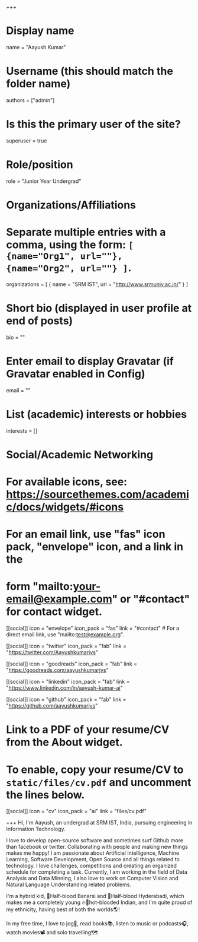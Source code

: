 +++
# Display name
name = "Aayush Kumar"

# Username (this should match the folder name)
authors = ["admin"]

# Is this the primary user of the site?
superuser = true

# Role/position
role = "Junior Year Undergrad"

# Organizations/Affiliations
#   Separate multiple entries with a comma, using the form: `[ {name="Org1", url=""}, {name="Org2", url=""} ]`.
organizations = [ { name = "SRM IST", url = "http://www.srmuniv.ac.in/" } ]

# Short bio (displayed in user profile at end of posts)
bio = ""

# Enter email to display Gravatar (if Gravatar enabled in Config)
email = ""

# List (academic) interests or hobbies
interests = []



# Social/Academic Networking
# For available icons, see: https://sourcethemes.com/academic/docs/widgets/#icons
#   For an email link, use "fas" icon pack, "envelope" icon, and a link in the
#   form "mailto:your-email@example.com" or "#contact" for contact widget.

[[social]]
  icon = "envelope"
  icon_pack = "fas"
  link = "#contact"  # For a direct email link, use "mailto:test@example.org".

[[social]]
  icon = "twitter"
  icon_pack = "fab"
  link = "https://twitter.com/Aayushkumarjvs"

[[social]]
  icon = "goodreads"
  icon_pack = "fab"
  link = "https://goodreads.com/aayushkumarjvs"

  [[social]]
  icon = "linkedin"
  icon_pack = "fab"
  link = "https://www.linkedin.com/in/aayush-kumar-ai"

[[social]]
  icon = "github"
  icon_pack = "fab"
  link = "https://github.com/aayushkumarjvs"

# Link to a PDF of your resume/CV from the About widget.
# To enable, copy your resume/CV to `static/files/cv.pdf` and uncomment the lines below.
  [[social]]
    icon = "cv"
    icon_pack = "ai"
    link = "files/cv.pdf"

+++
Hi, I'm Aayush, an undergrad at SRM IST, India, pursuing engineering in Information Technology.

I love to develop open-source software and sometimes surf Github more than facebook or twitter. Collaborating with people and making new things makes me happy! I am passionate about Artificial Intelligence, Machine Learning, Software Development, Open Source and all things related to technology. I love challenges, competitions and creating an organized schedule for completing a task. Currently, I am working in the field of Data Analysis and Data Minning, I also love to work on Computer Vision and Natural Language Understanding related problems. 

I'm a hybrid kid, 💉Half-blood Banarsi and 💉Half-blood Hyderabadi, which makes me a completely young 🔥💉hot-blooded Indian, and I'm quite proud of my ethnicity, having best of both the worlds🌎!

In my free time, I love to jog🏃, read books📚, listen to music or podcasts🎧, watch movies📽️ and solo travelling🗺️